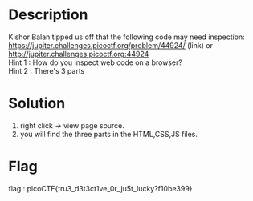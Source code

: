# Description

Kishor Balan tipped us off that the following code may need inspection: https://jupiter.challenges.picoctf.org/problem/44924/ (link) or http://jupiter.challenges.picoctf.org:44924  
Hint 1 : How do you inspect web code on a browser?  
Hint 2 : There's 3 parts

# Solution

1. right click -> view page source.
2. you will find the three parts in the HTML,CSS,JS files.

# Flag

flag : picoCTF{tru3_d3t3ct1ve_0r_ju5t_lucky?f10be399}
